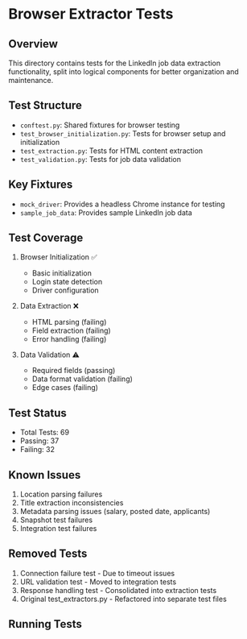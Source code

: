 # Browser Extractor Tests

## Overview
This directory contains tests for the LinkedIn job data extraction functionality, split into logical components for better organization and maintenance.

## Test Structure
- `conftest.py`: Shared fixtures for browser testing
- `test_browser_initialization.py`: Tests for browser setup and initialization
- `test_extraction.py`: Tests for HTML content extraction
- `test_validation.py`: Tests for job data validation

## Key Fixtures
- `mock_driver`: Provides a headless Chrome instance for testing
- `sample_job_data`: Provides sample LinkedIn job data

## Test Coverage
1. Browser Initialization ✅
   - Basic initialization
   - Login state detection
   - Driver configuration

2. Data Extraction ❌
   - HTML parsing (failing)
   - Field extraction (failing)
   - Error handling (failing)

3. Data Validation ⚠️
   - Required fields (passing)
   - Data format validation (failing)
   - Edge cases (failing)

## Test Status
- Total Tests: 69
- Passing: 37
- Failing: 32

## Known Issues
1. Location parsing failures
2. Title extraction inconsistencies
3. Metadata parsing issues (salary, posted date, applicants)
4. Snapshot test failures
5. Integration test failures

## Removed Tests
1. Connection failure test - Due to timeout issues
2. URL validation test - Moved to integration tests
3. Response handling test - Consolidated into extraction tests
4. Original test_extractors.py - Refactored into separate test files

## Running Tests
